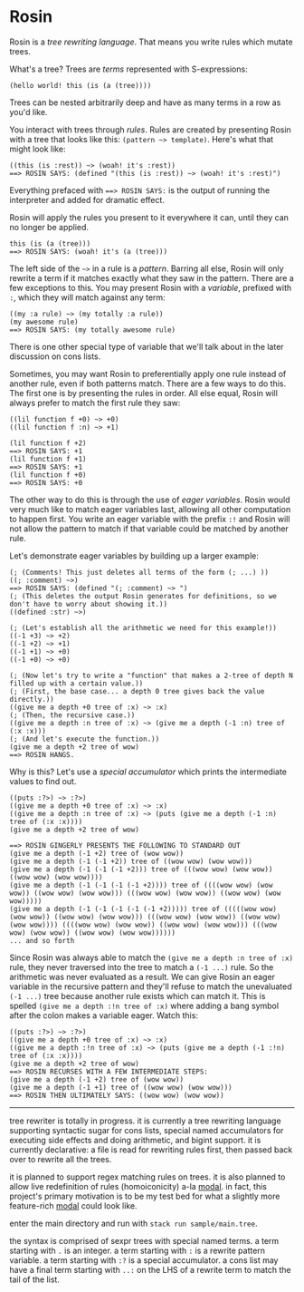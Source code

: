 # Rosin

Rosin is a _tree rewriting language_. That means you write rules which mutate trees.

What's a tree? Trees are *terms* represented with S-expressions:

```
(hello world! this (is (a (tree))))
```

Trees can be nested arbitrarily deep and have as many terms in a row as you'd like.


You interact with trees through _rules_. Rules are created by presenting Rosin with a tree that looks like this: `(pattern ~> template)`. Here's what that might look like:

```
((this (is :rest)) ~> (woah! it's :rest))
==> ROSIN SAYS: (defined "(this (is :rest)) ~> (woah! it's :rest)")
```

Everything prefaced with `==> ROSIN SAYS:` is the output of running the interpreter and added for dramatic effect.

Rosin will apply the rules you present to it everywhere it can, until they can no longer be applied. 
```
this (is (a (tree)))
==> ROSIN SAYS: (woah! it's (a (tree)))
```

The left side of the `~>` in a rule is a *pattern*. Barring all else, Rosin will only rewrite a term if it matches exactly what they saw in the pattern. There are a few exceptions to this. You may present Rosin with a *variable*, prefixed with `:`, which they will match against any term:
```
((my :a rule) ~> (my totally :a rule))
(my awesome rule)
==> ROSIN SAYS: (my totally awesome rule)
```

There is one other special type of variable that we'll talk about in the later discussion on cons lists.

Sometimes, you may want Rosin to preferentially apply one rule instead of another rule, even if both patterns match. There are a few ways to do this. The first one is by presenting the rules in order. All else equal, Rosin will always prefer to match the first rule they saw:

```
((lil function f +0) ~> +0)
((lil function f :n) ~> +1)

(lil function f +2)
==> ROSIN SAYS: +1 
(lil function f +1)
==> ROSIN SAYS: +1
(lil function f +0)
==> ROSIN SAYS: +0
```

The other way to do this is through the use of *eager variables*. Rosin would very much like to match eager variables last, allowing all other computation to happen first. You write an eager variable with the prefix `:!` and Rosin will not allow the pattern to match if that variable could be matched by another rule. 

Let's demonstrate eager variables by building up a larger example:

```
(; (Comments! This just deletes all terms of the form (; ...) ))
((; :comment) ~>)
==> ROSIN SAYS: (defined "(; :comment) ~> ")
(; (This deletes the output Rosin generates for definitions, so we don't have to worry about showing it.))
((defined :str) ~>)

(; (Let's establish all the arithmetic we need for this example!))
((-1 +3) ~> +2)
((-1 +2) ~> +1)
((-1 +1) ~> +0)
((-1 +0) ~> +0)

(; (Now let's try to write a "function" that makes a 2-tree of depth N filled up with a certain value.))
(; (First, the base case... a depth 0 tree gives back the value directly.))
((give me a depth +0 tree of :x) ~> :x)
(; (Then, the recursive case.))
((give me a depth :n tree of :x) ~> (give me a depth (-1 :n) tree of (:x :x)))
(; (And let's execute the function.))
(give me a depth +2 tree of wow)
==> ROSIN HANGS.
```

Why is this? Let's use a *special accumulator* which prints the intermediate values to find out.

```
((puts :?>) ~> :?>)
((give me a depth +0 tree of :x) ~> :x)
((give me a depth :n tree of :x) ~> (puts (give me a depth (-1 :n) tree of (:x :x))))
(give me a depth +2 tree of wow)

==> ROSIN GINGERLY PRESENTS THE FOLLOWING TO STANDARD OUT
(give me a depth (-1 +2) tree of (wow wow))
(give me a depth (-1 (-1 +2)) tree of ((wow wow) (wow wow)))
(give me a depth (-1 (-1 (-1 +2))) tree of (((wow wow) (wow wow)) ((wow wow) (wow wow))))
(give me a depth (-1 (-1 (-1 (-1 +2)))) tree of ((((wow wow) (wow wow)) ((wow wow) (wow wow))) (((wow wow) (wow wow)) ((wow wow) (wow wow)))))
(give me a depth (-1 (-1 (-1 (-1 (-1 +2))))) tree of (((((wow wow) (wow wow)) ((wow wow) (wow wow))) (((wow wow) (wow wow)) ((wow wow) (wow wow)))) ((((wow wow) (wow wow)) ((wow wow) (wow wow))) (((wow wow) (wow wow)) ((wow wow) (wow wow))))))
... and so forth
```

Since Rosin was always able to match the `(give me a depth :n tree of :x)` rule, they never traversed into the tree to match a `(-1 ...)` rule. So the arithmetic was never evaluated as a result. We can give Rosin an eager variable in the recursive pattern and they'll refuse to match the unevaluated `(-1 ...)` tree because another rule exists which can match it. This is spelled `(give me a depth :!n tree of :x)` where adding a bang symbol after the colon makes a variable eager. Watch this:

```
((puts :?>) ~> :?>)
((give me a depth +0 tree of :x) ~> :x)
((give me a depth :!n tree of :x) ~> (puts (give me a depth (-1 :!n) tree of (:x :x))))
(give me a depth +2 tree of wow)
==> ROSIN RECURSES WITH A FEW INTERMEDIATE STEPS:
(give me a depth (-1 +2) tree of (wow wow))
(give me a depth (-1 +1) tree of ((wow wow) (wow wow)))
==> ROSIN THEN ULTIMATELY SAYS: ((wow wow) (wow wow))
```

---

tree rewriter is totally in progress. it is currently a tree rewriting language supporting syntactic sugar for cons lists, special named accumulators for executing side effects and doing arithmetic, and bigint support. it is currently declarative: a file is read for rewriting rules first, then passed back over to rewrite all the trees.

it is planned to support regex matching rules on trees. it is also planned to allow live redefinition of rules (homoiconicity) a-la [modal](https://wiki.xxiivv.com/site/modal). in fact, this project's primary motivation is to be my test bed for what a slightly more feature-rich [modal](https://wiki.xxiivv.com/site/modal) could look like. 

enter the main directory and run with `stack run sample/main.tree`. 

the syntax is comprised of sexpr trees with special named terms. a term starting with `.` is an integer. a term starting with `:` is a rewrite pattern variable. a term starting with `:?` is a special accumulator. a cons list may have a final term starting with `..:` on the LHS of a rewrite term to match the tail of the list. 